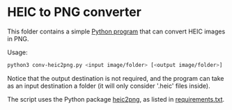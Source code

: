 # HEIC to PNG converter

This folder contains a simple [Python program](./conv-heic2png.py) that can convert HEIC images in PNG.

Usage:

```bash
python3 conv-heic2png.py <input image/folder> [<output image/folder>]
```

Notice that the output destination is not required, and the program can take as an input destination a folder (it will only consider '.heic' files inside).

The script uses the Python package [heic2png](https://pypi.org/project/HEIC2PNG/), as listed in [requirements.txt](./requirements.txt).

